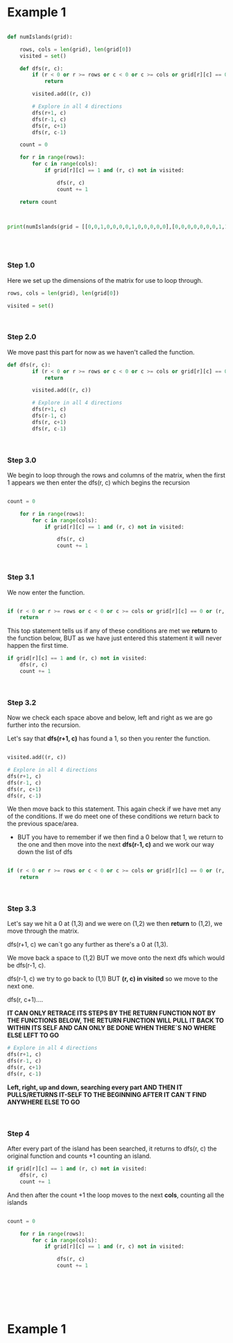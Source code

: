 



<br><br><br><br>

# Example 1

```python

def numIslands(grid):

    rows, cols = len(grid), len(grid[0])
    visited = set()

    def dfs(r, c):
        if (r < 0 or r >= rows or c < 0 or c >= cols or grid[r][c] == 0 or (r, c) in visited):
            return

        visited.add((r, c))

        # Explore in all 4 directions
        dfs(r+1, c)
        dfs(r-1, c)
        dfs(r, c+1)
        dfs(r, c-1)

    count = 0

    for r in range(rows):
        for c in range(cols):
            if grid[r][c] == 1 and (r, c) not in visited:

                dfs(r, c)
                count += 1

    return count



print(numIslands(grid = [[0,0,1,0,0,0,0,1,0,0,0,0,0],[0,0,0,0,0,0,0,1,1,1,0,0,0],[0,1,1,0,1,0,0,0,0,0,0,0,0],[0,1,0,0,1,1,0,0,1,0,1,0,0],[0,1,0,0,1,1,0,0,1,1,1,0,0],[0,0,0,0,0,0,0,0,0,0,1,0,0],[0,0,0,0,0,0,0,1,1,1,0,0,0],[0,0,0,0,0,0,0,1,1,0,0,0,0]]))

```

<br>


<br>

### Step 1.0

Here we set up the dimensions of the matrix for use to loop through.

```python
rows, cols = len(grid), len(grid[0])

visited = set()
```




<br>


### Step 2.0

We move past this part for now as we haven't called the function.

```python
def dfs(r, c):
        if (r < 0 or r >= rows or c < 0 or c >= cols or grid[r][c] == 0 or (r, c) in visited):
            return

        visited.add((r, c))

        # Explore in all 4 directions
        dfs(r+1, c)
        dfs(r-1, c)
        dfs(r, c+1)
        dfs(r, c-1)
```


<br>


### Step 3.0

We begin to loop through the rows and columns of the matrix, when the first 1 appears we then enter the dfs(r, c) which begins the recursion

```python

count = 0

    for r in range(rows):
        for c in range(cols):
            if grid[r][c] == 1 and (r, c) not in visited:

                dfs(r, c)
                count += 1
```

<br>

### Step 3.1

We now enter the function.

```python

if (r < 0 or r >= rows or c < 0 or c >= cols or grid[r][c] == 0 or (r, c) in visited):
    return
```

This top statement tells us if any of these conditions are met we **return** to the function below, BUT as we have just entered this statement it will never happen the first time.

```python
if grid[r][c] == 1 and (r, c) not in visited:
    dfs(r, c)
    count += 1
```


<br>

### Step 3.2

Now we check each space above and below, left and right as we are go further into the recursion.

Let's say that **dfs(r+1, c)** has found a 1, so then you renter the function.

```python

visited.add((r, c))

# Explore in all 4 directions
dfs(r+1, c)
dfs(r-1, c)
dfs(r, c+1)
dfs(r, c-1)
```

We then move back to this statement. This again check if we have met any of the conditions. If we do meet one of these conditions we return back to the previous space/area. 
 - BUT you have to remember if we then find a 0 below that 1, we return to the one and then move into the next **dfs(r-1, c)** and we work our way down the list of dfs

```python

if (r < 0 or r >= rows or c < 0 or c >= cols or grid[r][c] == 0 or (r, c) in visited):
    return
```

<br>

### Step 3.3

Let's say we hit a 0 at (1,3) and we were on (1,2) we then **return** to (1,2), we move through the matrix.

dfs(r+1, c) we can´t go any further as there's a 0 at (1,3).

We move back a space to (1,2) BUT we move onto the next dfs which would be dfs(r-1, c).

dfs(r-1, c) we try to go back to (1,1) BUT **(r, c) in visited** so we move to the next one.

dfs(r, c+1)....

**IT CAN ONLY RETRACE ITS STEPS BY THE RETURN FUNCTION NOT BY THE FUNCTIONS BELOW, THE RETURN FUNCTION WILL PULL IT BACK TO WITHIN ITS SELF AND CAN ONLY BE DONE WHEN THERE´S NO WHERE ELSE LEFT TO GO**

```python
# Explore in all 4 directions
dfs(r+1, c)
dfs(r-1, c)
dfs(r, c+1)
dfs(r, c-1)
```

**Left, right, up and down, searching every part AND THEN IT PULLS/RETURNS IT-SELF TO THE BEGINNING AFTER IT CAN´T FIND ANYWHERE ELSE TO GO**

<br>

### Step 4

After every part of the island has been searched, it returns to dfs(r, c) the original function and counts +1 counting an island.

```python
if grid[r][c] == 1 and (r, c) not in visited:
    dfs(r, c)
    count += 1
```

And then after the count +1 the loop moves to the next **cols**, counting all the islands

```python

count = 0

    for r in range(rows):
        for c in range(cols):
            if grid[r][c] == 1 and (r, c) not in visited:

                dfs(r, c)
                count += 1
```




<br><br><br><br>

# Example 1










